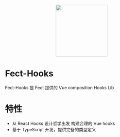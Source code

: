 <p align="center" height="170">
<img  style="height:170px;width:170px;" height="170" width="170"
src="https://user-images.githubusercontent.com/52351095/118687359-7e809480-b837-11eb-8083-b0504ec79652.png"/>
</p>

# Fect-Hooks

Fect-Hooks 是 Fect 提供的 Vue composition Hooks Lib

# 特性

- 从 React Hooks 设计哲学出发 构建合理的 Vue hooks
- 基于 TypeScript 开发，提供完备的类型定义
